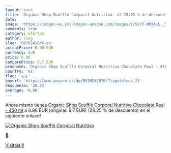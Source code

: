 ```yaml
---
layout: post
title: 'Organic Shop Soufflé Corporal Nutritivo  al 28.25 % de descuento'
date: 
image: 'https://images-eu.ssl-images-amazon.com/images/I/51T7-NMXAvL._SL200_.jpg'
comments: true
category: ofertas
author: ring
slug: 'B01H241BYK-es'
actualPrice: 6.96 EUR
currency: EUR
price: 6.96
comparePrice: 9.7 EUR
prodname: 'Organic Shop Soufflé Corporal Nutritivo Chocolate Real - 450 ml'
country: 'es'
flag: '🇪🇸'
buyurl: 'https://www.amazon.es/dp/B01H241BYK/?tag=tolees-21'
descuento: '28.25'
average: '6.96'
---
```


Ahora mismo tienes [Organic Shop Soufflé Corporal Nutritivo Chocolate Real - 450 ml](https://www.amazon.es/dp/B01H241BYK/?tag=tolees-21) a 6.96 EUR (original: 9.7 EUR) (28.25 %  de descuento) en el siguiente enlace!

[![Organic Shop Soufflé Corporal Nutritivo ](https://images-eu.ssl-images-amazon.com/images/I/51T7-NMXAvL._SL200_.jpg)](https://www.amazon.es/dp/B01H241BYK/?tag=tolees-21)

🔎:


[Visítala!!!](https://www.amazon.es/dp/B01H241BYK/?tag=tolees-21)
